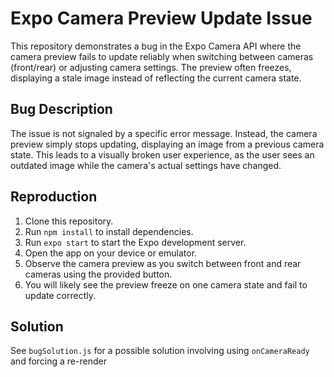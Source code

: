 # Expo Camera Preview Update Issue

This repository demonstrates a bug in the Expo Camera API where the camera preview fails to update reliably when switching between cameras (front/rear) or adjusting camera settings. The preview often freezes, displaying a stale image instead of reflecting the current camera state.

## Bug Description

The issue is not signaled by a specific error message. Instead, the camera preview simply stops updating, displaying an image from a previous camera state. This leads to a visually broken user experience, as the user sees an outdated image while the camera's actual settings have changed.

## Reproduction

1. Clone this repository.
2. Run `npm install` to install dependencies.
3. Run `expo start` to start the Expo development server.
4. Open the app on your device or emulator.
5. Observe the camera preview as you switch between front and rear cameras using the provided button.
6. You will likely see the preview freeze on one camera state and fail to update correctly.

## Solution

See `bugSolution.js` for a possible solution involving using `onCameraReady` and forcing a re-render
